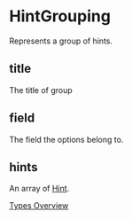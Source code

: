 # HintGrouping
Represents a group of hints. 

## title
The title of group
## field
The field the options belong to.
## hints
An array of [Hint](docs/types/Hint.md).

[Types Overview](docs/types/Overview.md)
